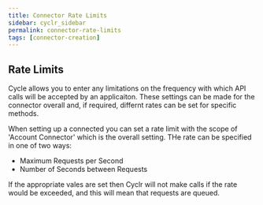 ```yaml
---
title: Connector Rate Limits
sidebar: cyclr_sidebar
permalink: connector-rate-limits
tags: [connector-creation]
---
```


## Rate Limits

Cycle allows you to enter any limitations on the frequency with which API calls will be accepted by an applicaiton.  These settings can be made for the connector overall and, if required, differnt rates can be set for specific methods.

When setting up a connected you can set a rate limit with the scope of 'Account Connector' which is the overall setting.  THe rate can be specified in one of two ways:

* Maximum Requests per Second
* Number of Seconds between Requests

If the appropriate vales are set then Cyclr will not make calls if the rate would be exceeded, and this will mean that requests are queued.
